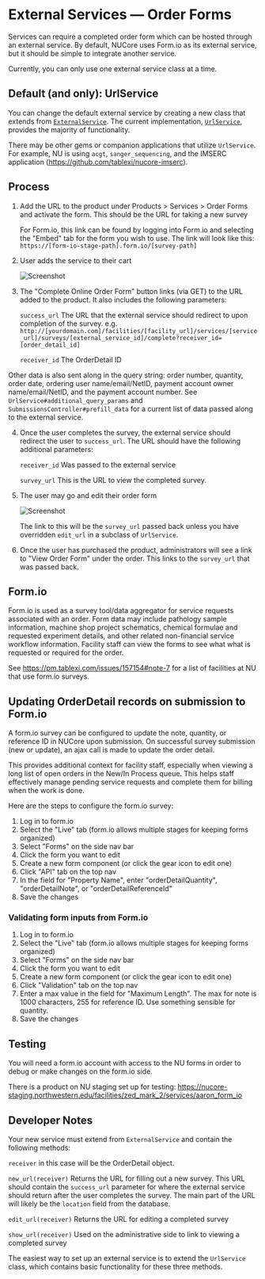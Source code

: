 # External Services — Order Forms

Services can require a completed order form which can be hosted through an external service. By default, NUCore uses Form.io as its external service, but it should be simple to integrate another service.

Currently, you can only use one external service class at a time.

## Default (and only): UrlService

You can change the default external service by creating a new class that extends from [`ExternalService`](../app/models/external_service.rb). The current implementation, [`UrlService`](../app/models/url_service.rb), provides the majority of functionality.

There may be other gems or companion applications that utilize `UrlService`.
For example, NU is using `acgt`, `sanger_sequencing`, and the IMSERC application (https://github.com/tablexi/nucore-imserc).

## Process

1. Add the URL to the product under Products > Services > Order Forms and activate the form. This should be the URL for taking a new survey

    For Form.io, this link can be found by logging into Form.io and selecting the "Embed" tab for the form you wish to use.
    The link will look like this: `https://[form-io-stage-path].form.io/[survey-path]`

2. User adds the service to their cart
   
   ![Screenshot](images/complete-online-order-form.png)
   
3. The "Complete Online Order Form" button links (via GET) to the URL added to the product. It also includes the following parameters:

   `success_url` The URL that the external service should redirect to upon completion of the survey.
    e.g. `http://[yourdomain.com]/facilities/[facility_url]/services/[service_url]/surveys/[external_service_id]/complete?receiver_id=[order_detail_id]`

   `receiver_id` The OrderDetail ID

 Other data is also sent along in the query string: order number, quantity, order date, ordering user name/email/NetID,  payment account owner name/email/NetID, and the payment account number.   See `UrlService#additional_query_params` and `SubmissionsController#prefill_data` for a current list of data passed along to the external service.

4. Once the user completes the survey, the external service should redirect the user to `success_url`. The URL should have the following additional parameters:

   `receiver_id` Was passed to the external service
   
   `survey_url` This is the URL to view the completed survey.

5. The user may go and edit their order form
    
    ![Screenshot](images/edit-online-order-form.png)
    
    The link to this will be the `survey_url` passed back unless you have overridden `edit_url` in a subclass of `UrlService`.

6. Once the user has purchased the product, administrators will see a link to "View Order Form" under the order. This links to the `survey_url` that was passed back. 

## Form.io

Form.io is used as a survey tool/data aggregator for service requests associated with an order.
Form data may include pathology sample information, machine shop project schematics, chemical formulae and requested experiment details, and other related non-financial service workflow information. Facility staff can view the forms to see what what is requested or required for the order.

See https://pm.tablexi.com/issues/157154#note-7 for a list of facilities at NU that use form.io surveys.

## Updating OrderDetail records on submission to Form.io

A form.io survey can be configured to update the note, quantity, or reference ID in NUCore upon submission.
On successful survey submission (new or update), an ajax call is made to update the order detail.

This provides additional context for facility staff, especially when viewing a long list of open orders in the New/In Process queue.
This helps staff effectively manage pending service requests and complete them for billing when the work is done.

Here are the steps to configure the form.io survey:

1. Log in to form.io
1. Select the "Live" tab (form.io allows multiple stages for keeping forms organized)
1. Select "Forms" on the side nav bar
1. Click the form you want to edit
1. Create a new form component (or click the gear icon to edit one)
1. Click "API" tab on the top nav
1. In the field for "Property Name", enter "orderDetailQuantity", "orderDetailNote", or "orderDetailReferenceId"
1. Save the changes

### Validating form inputs from Form.io

1. Log in to form.io
1. Select the "Live" tab (form.io allows multiple stages for keeping forms organized)
1. Select "Forms" on the side nav bar
1. Click the form you want to edit
1. Create a new form component (or click the gear icon to edit one)
1. Click "Validation" tab on the top nav
1. Enter a max value in the field for "Maximum Length".  The max for note is 1000 characters, 255 for reference ID.  Use something sensible for quantity.
1. Save the changes

## Testing

You will need a form.io account with access to the NU forms in order to debug or make changes on the form.io side.

There is a product on NU staging set up for testing: https://nucore-staging.northwestern.edu/facilities/zed_mark_2/services/aaron_form_io

## Developer Notes

Your new service must extend from `ExternalService` and contain the following methods:

`receiver` in this case will be the OrderDetail object.

`new_url(receiver)` Returns the URL for filling out a new survey. This URL should contain the `success_url` parameter for where the external service should return after the user completes the survey. The main part of the URL will likely be the `location` field from the database.

`edit_url(receiver)` Returns the URL for editing a completed survey

`show_url(receiver)` Used on the administrative side to link to viewing a completed survey

The easiest way to set up an external service is to extend the `UrlService` class, which contains basic functionality for these three methods.
